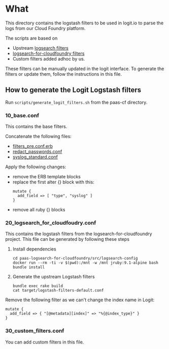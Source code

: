# What

This directory contains the logstash filters to be used in logit.io to parse
the logs from our Cloud Foundry platform.

The scripts are based on
 - Upstream [logsearch filters](https://github.com/logsearch/logsearch-boshrelease/tree/develop/src/logsearch-config/src/logstash-filters)
 - [logsearch-for-cloudfoundry filters](https://github.com/alphagov/paas-logsearch-for-cloudfoundry)
 - Custom filters added adhoc by us.

These filters can be manually updated in the logit interface. To generate the filters or update them, follow the instructions in this file.

## How to generate the Logit Logstash filters

Run `scripts/generate_logit_filters.sh` from the paas-cf directory.

### 10\_base.conf

This contains the base filters.

Concatenate the following files:

* [filters_pre.conf.erb](https://github.com/cloudfoundry-community/logsearch-boshrelease/blob/v205.0.1/jobs/parser/templates/config/filters_pre.conf.erb)
* [redact_passwords.conf](https://github.com/cloudfoundry-community/logsearch-boshrelease/blob/v205.0.1/src/logsearch-config/src/logstash-filters/snippets/redact_passwords.conf)
* [syslog_standard.conf](https://github.com/cloudfoundry-community/logsearch-boshrelease/blob/v205.0.1/src/logsearch-config/src/logstash-filters/snippets/syslog_standard.conf)

Apply the following changes:
 - remove the ERB template blocks
 - replace the first alter {} block with this:
   ```
   mutate {
     add_field => [ "type", "syslog" ]
   }
   ```
  - remove all ruby {} blocks

### 20\_logsearch\_for\_cloudfoudry.conf

This contains the logstash filters from the logsearch-for-cloudfoundry project. This file can be generated by following these steps

1. Install dependencies
   ```
   cd paas-logsearch-for-cloudfoundry/src/logsearch-config
   docker run --rm -ti -v $(pwd):/mnt -w /mnt jruby:9.1-alpine bash
   bundle install
   ```

1. Generate the upstream Logstash filters
   ```
   bundle exec rake build
   cat target/logstash-filters-default.conf
   ```

Remove the following filter as we can't change the index name in Logit:

```
mutate {
  add_field => { "[@metadata][index]" => "%{@index_type}" }
}
```

### 30\_custom\_filters.conf

You can add custom filters in this file.
